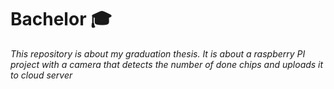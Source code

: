 # Bachelor 🎓
*This repository is about my graduation thesis. It is about a raspberry PI project with a camera that detects the number of done chips and uploads it to cloud server*
